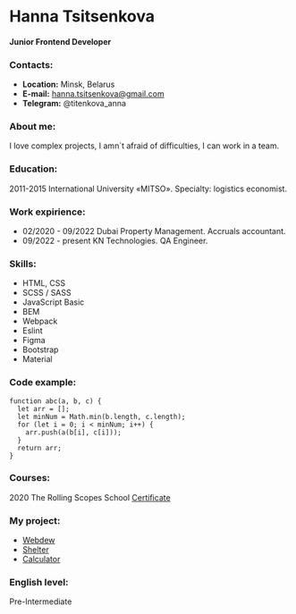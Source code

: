 # Hanna Tsitsenkova
#### Junior Frontend Developer

### Contacts: 
* __Location:__ Minsk, Belarus
* __E-mail:__ hanna.tsitsenkova@gmail.com
* __Telegram:__ @titenkova_anna


### About me: 
I love complex projects, I amn`t afraid of difficulties, I can work in a team. 


### Education: 
2011-2015 International University «MITSO». Specialty: logistics economist.


### Work expirience: 
* 02/2020 - 09/2022 Dubai Property Management. Accruals accountant.
* 09/2022 - present KN Technologies. QA Engineer.


### Skills: 
* HTML, CSS
* SCSS / SASS
* JavaScript Basic
* BEM
* Webpack
* Eslint
* Figma
* Bootstrap
* Material


### Code example: 
``` 
function abc(a, b, c) {
  let arr = [];
  let minNum = Math.min(b.length, c.length);
  for (let i = 0; i < minNum; i++) {
    arr.push(a(b[i], c[i]));
  }
  return arr;  
}
```

### Courses: 
2020 The Rolling Scopes School [Certificate](https://app.rs.school/certificate/o9cctjh0)

### Му project: 
* [Webdew](https://rolling-scopes-school.github.io/hanna25-JS2020Q3/webdev/)
* [Shelter](https://rolling-scopes-school.github.io/hanna25-JS2020Q3/shelter/pages/main/main.html)
* [Calculator](https://rolling-scopes-school.github.io/hanna25-JS2020Q3/calculator/)


### English level: 
Pre-Intermediate

